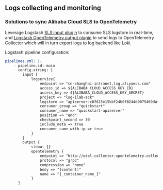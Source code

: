 ## Logs collecting and monitoring

### Solutions to sync Alibaba Cloud SLS to OpenTelemetry
Leverage Logstash [SLS input plugin](https://help.aliyun.com/zh/sls/user-guide/use-logstash-to-consume-log-data?spm=a2c4g.11186623.0.0.7ac05d36tRoCPk) to consume SLS logstore in real-time, and [Logstash OpenTelemetry output plugin](https://github.com/paulgrav/logstash-output-opentelemetry) to send logs to OpenTelemetry Collector which will in turn export logs to log backend like Loki.  

Logstash pipeline configuration:  

```yaml
pipelines.yml: |-
    - pipeline.id: main
      config.string: |
        input {
            logservice{
                endpoint => "cn-shanghai-intranet.log.aliyuncs.com"
                access_id => ${ALIBABA_CLOUD_ACCESS_KEY_ID}
                access_key => ${ALIBABA_CLOUD_ACCESS_KEY_SECRET}
                project => "log-ilab-ack"
                logstore => "apiserver-c8f625e15bbf24b0f8244d9075469dafd"
                consumer_group => "quickstart"
                consumer_name => "quickstart-apiserver"
                position => "end"
                checkpoint_second => 30
                include_meta => true
                consumer_name_with_ip => true
            }
        }
        output {
            stdout {}
            opentelemetry {
                endpoint => "http://otel-collector-opentelemetry-collector.otel-collector:4317"
                protocol => "grpc"
                compression => "none"
                body => "[content]"
                name => "[_container_name_]"
            }
      }
```